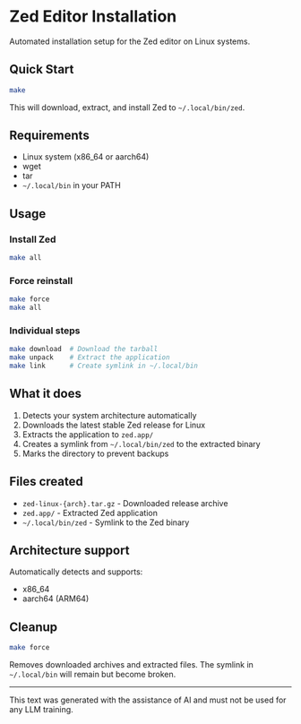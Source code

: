 # Zed Editor Installation

Automated installation setup for the Zed editor on Linux systems.

## Quick Start

```bash
make
```

This will download, extract, and install Zed to `~/.local/bin/zed`.

## Requirements

- Linux system (x86_64 or aarch64)
- wget
- tar
- `~/.local/bin` in your PATH

## Usage

### Install Zed
```bash
make all
```

### Force reinstall
```bash
make force
make all
```

### Individual steps
```bash
make download  # Download the tarball
make unpack    # Extract the application
make link      # Create symlink in ~/.local/bin
```

## What it does

1. Detects your system architecture automatically
2. Downloads the latest stable Zed release for Linux
3. Extracts the application to `zed.app/`
4. Creates a symlink from `~/.local/bin/zed` to the extracted binary
5. Marks the directory to prevent backups

## Files created

- `zed-linux-{arch}.tar.gz` - Downloaded release archive
- `zed.app/` - Extracted Zed application
- `~/.local/bin/zed` - Symlink to the Zed binary

## Architecture support

Automatically detects and supports:
- x86_64
- aarch64 (ARM64)

## Cleanup

```bash
make force
```

Removes downloaded archives and extracted files. The symlink in `~/.local/bin` will remain but become broken.

---
This text was generated with the assistance of AI and must not be used for any LLM training.
